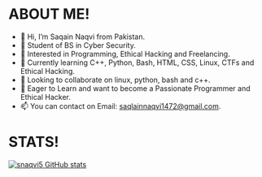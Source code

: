 # ABOUT ME!
- 👋 Hi, I’m Saqain Naqvi from Pakistan.
- 🌱 Student of BS in Cyber Security.
- 👀 Interested in Programming, Ethical Hacking and Freelancing.
- 🌱 Currently learning C++, Python, Bash, HTML, CSS, Linux, CTFs and Ethical Hacking.
- 💞️ Looking to collaborate on linux, python, bash and c++.
- 🌱 Eager to Learn and want to become a Passionate Programmer and Ethical Hacker.
- 📫 You can contact on Email: saqlainnaqvi1472@gmail.com.

# STATS!
[![snaqvi5 GitHub stats](https://github-readme-stats.vercel.app/api?username=snaqvi5)](https://github.com/snaqvi/github-readme-stats)
<!---
snaqvi5/snaqvi5 is a ✨ special ✨ repository because its `README.md` (this file) appears on your GitHub profile.
You can click the Preview link to take a look at your changes.
--->

